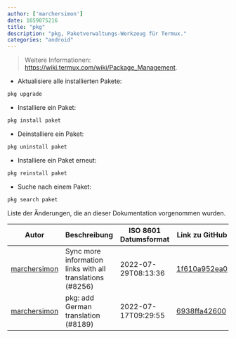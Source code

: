 ```yaml
---
author: ['marchersimon']
date: 1659075216
title: "pkg"
description: "pkg, Paketverwaltungs-Werkzeug für Termux."
categories: "android"
---
```

> Weitere Informationen: <https://wiki.termux.com/wiki/Package_Management>.

- Aktualisiere alle installierten Pakete:

```bash
pkg upgrade
```

- Installiere ein Paket:

```bash
pkg install paket
```

- Deinstalliere ein Paket:

```bash
pkg uninstall paket
```

- Installiere ein Paket erneut:

```bash
pkg reinstall paket
```

- Suche nach einem Paket:

```bash
pkg search paket
```
Liste der Änderungen, die an dieser Dokumentation vorgenommen wurden.


Autor | Beschreibung | ISO 8601 Datumsformat | Link zu GitHub
------|-----|-----|-----
[marchersimon](mailto:50295997+marchersimon@users.noreply.github.com) | Sync more information links with all translations (#8256) | 2022-07-29T08:13:36 | [1f610a952ea0](https://github.com/tldr-pages/tldr/commit/1f610a952ea0d53e0a1bdbd1246ef81f24db2f3f)
[marchersimon](mailto:50295997+marchersimon@users.noreply.github.com) | pkg: add German translation (#8189) | 2022-07-17T09:29:55 | [6938ffa42600](https://github.com/tldr-pages/tldr/commit/6938ffa42600fe5bae98eb09ebb5c1c9aff65476)

